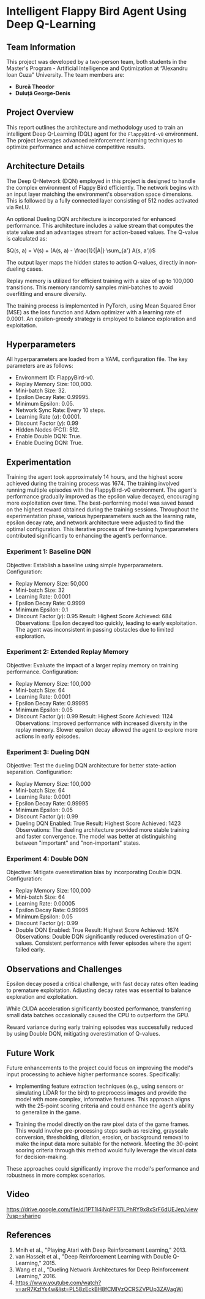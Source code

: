 # Intelligent Flappy Bird Agent Using Deep Q-Learning

## Team Information
This project was developed by a two-person team, both students in the Master's Program - Artificial Intelligence and Optimization at “Alexandru Ioan Cuza" University. The team members are:
- **Burcă Theodor**  
- **Duluță George-Denis**  

## Project Overview
This report outlines the architecture and methodology used to train an intelligent Deep Q-Learning (DQL) agent for the `FlappyBird-v0` environment. The project leverages advanced reinforcement learning techniques to optimize performance and achieve competitive results.

## Architecture Details
The Deep Q-Network (DQN) employed in this project is designed to handle the complex environment of Flappy Bird efficiently. The network begins with an input layer matching the environment's observation space dimensions. This is followed by a fully connected layer consisting of 512 nodes activated via ReLU.

An optional Dueling DQN architecture is incorporated for enhanced performance. This architecture includes a value stream that computes the state value and an advantages stream for action-based values. The Q-value is calculated as:

$`Q(s, a) = V(s) + (A(s, a) - \frac{1}{|A|} \sum_{a'} A(s, a'))`$

The output layer maps the hidden states to action Q-values, directly in non-dueling cases.

Replay memory is utilized for efficient training with a size of up to 100,000 transitions. This memory randomly samples mini-batches to avoid overfitting and ensure diversity.

The training process is implemented in PyTorch, using Mean Squared Error (MSE) as the loss function and Adam optimizer with a learning rate of 0.0001. An epsilon-greedy strategy is employed to balance exploration and exploitation.

## Hyperparameters
All hyperparameters are loaded from a YAML configuration file. The key parameters are as follows:

- Environment ID: FlappyBird-v0.
- Replay Memory Size: 100,000.
- Mini-batch Size: 32.
- Epsilon Decay Rate: 0.99995.
- Minimum Epsilon: 0.05.
- Network Sync Rate: Every 10 steps.
- Learning Rate ($`\alpha`$): 0.0001.
- Discount Factor ($`\gamma`$): 0.99
- Hidden Nodes (FC1): 512.
- Enable Double DQN: True.
- Enable Dueling DQN: True.

## Experimentation
Training the agent took approximately 14 hours, and the highest score achieved during the training process was 1674. The training involved running multiple episodes with the FlappyBird-v0 environment. The agent's performance gradually improved as the epsilon value decayed, encouraging more exploitation over time. The best-performing model was saved based on the highest reward obtained during the training sessions.
Throughout the experimentation phase, various hyperparameters such as the learning rate, epsilon decay rate, and network architecture were adjusted to find the optimal configuration. This iterative process of fine-tuning hyperparameters contributed significantly to enhancing the agent’s performance.

### Experiment 1: Baseline DQN
Objective: Establish a baseline using simple hyperparameters.
Configuration:
- Replay Memory Size: 50,000
- Mini-batch Size: 32
- Learning Rate: 0.0001
- Epsilon Decay Rate: 0.9999
- Minimum Epsilon: 0.1
- Discount Factor (𝛾): 0.95
Result:
Highest Score Achieved: 684
Observations:
Epsilon decayed too quickly, leading to early exploitation.
The agent was inconsistent in passing obstacles due to limited exploration.

### Experiment 2: Extended Replay Memory
Objective: Evaluate the impact of a larger replay memory on training performance.
Configuration:
- Replay Memory Size: 100,000
- Mini-batch Size: 64
- Learning Rate: 0.0001
- Epsilon Decay Rate: 0.99995
- Minimum Epsilon: 0.05
- Discount Factor (𝛾): 0.99
Result:
Highest Score Achieved: 1124
Observations:
Improved performance with increased diversity in the replay memory.
Slower epsilon decay allowed the agent to explore more actions in early episodes.

### Experiment 3: Dueling DQN
Objective: Test the dueling DQN architecture for better state-action separation.
Configuration:
- Replay Memory Size: 100,000
- Mini-batch Size: 64
- Learning Rate: 0.0001
- Epsilon Decay Rate: 0.99995
- Minimum Epsilon: 0.05
- Discount Factor (𝛾): 0.99
- Dueling DQN Enabled: True
Result:
Highest Score Achieved: 1423
Observations:
The dueling architecture provided more stable training and faster convergence.
The model was better at distinguishing between "important" and "non-important" states.

### Experiment 4: Double DQN
Objective: Mitigate overestimation bias by incorporating Double DQN.
Configuration:
- Replay Memory Size: 100,000
- Mini-batch Size: 64
- Learning Rate: 0.00005
- Epsilon Decay Rate: 0.99995
- Minimum Epsilon: 0.05
- Discount Factor (𝛾): 0.99
- Double DQN Enabled: True
Result:
Highest Score Achieved: 1674
Observations:
Double DQN significantly reduced overestimation of Q-values.
Consistent performance with fewer episodes where the agent failed early.


## Observations and Challenges
Epsilon decay posed a critical challenge, with fast decay rates often leading to premature exploitation. Adjusting decay rates was essential to balance exploration and exploitation.

While CUDA acceleration significantly boosted performance, transferring small data batches occasionally caused the CPU to outperform the GPU.

Reward variance during early training episodes was successfully reduced by using Double DQN, mitigating overestimation of Q-values.

## Future Work
Future enhancements to the project could focus on improving the model's input processing to achieve higher performance scores. Specifically:

- Implementing feature extraction techniques (e.g., using sensors or simulating LiDAR for the bird) to preprocess images and provide the model with more complex, informative features. This approach aligns with the 25-point scoring criteria and could enhance the agent’s ability to generalize in the game.

- Training the model directly on the raw pixel data of the game frames. This would involve pre-processing steps such as resizing, grayscale conversion, thresholding, dilation, erosion, or background removal to make the input data more suitable for the network. Meeting the 30-point scoring criteria through this method would fully leverage the visual data for decision-making.

These approaches could significantly improve the model's performance and robustness in more complex scenarios.

## Video
https://drive.google.com/file/d/1PT1l4jNqPF17lLPhRY9x8xSrF6dUEJep/view?usp=sharing

## References
1. Mnih et al., "Playing Atari with Deep Reinforcement Learning," 2013.
2. van Hasselt et al., "Deep Reinforcement Learning with Double Q-Learning," 2015.
3. Wang et al., "Dueling Network Architectures for Deep Reinforcement Learning," 2016.
4. https://www.youtube.com/watch?v=arR7KzlYs4w&list=PL58zEckBH8fCMIVzQCRSZVPUp3ZAVagWi
